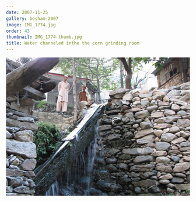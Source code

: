 ```yaml
---
date: 2007-11-25
gallery: besham-2007
image: IMG_1774.jpg
order: 43
thumbnail: IMG_1774-thumb.jpg
title: Water channeled inthe the corn grinding room
---
```


![Water channeled inthe the corn grinding room](./IMG_1774.jpg)